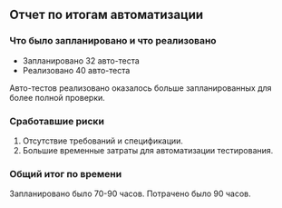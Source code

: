 ## Отчет по итогам автоматизации
### Что было запланировано и что реализовано

* Запланировано 32 авто-теста
* Реализовано 40 авто-теста

Авто-тестов реализовано оказалось больше запланированных для более полной проверки.


### Сработавшие риски
1. Отсутствие требований и спецификации.
2. Большие временные затраты для автоматизации тестирования.

### Общий итог по времени
Запланировано было 70-90 часов.
Потрачено было 90 часов.
